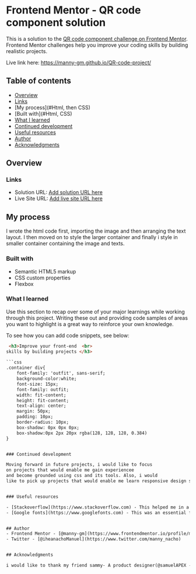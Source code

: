 # Frontend Mentor - QR code component solution

This is a solution to the [QR code component challenge on Frontend Mentor](https://www.frontendmentor.io/challenges/qr-code-component-iux_sIO_H). Frontend Mentor challenges help you improve your coding skills by building realistic projects. 

Live link here: https://manny-gm.github.io/QR-code-project/

## Table of contents

  - [Overview](#overview)
  - [Links](#links)
  - [My process](#Html, then CSS)
  - [Built with](#Html, CSS)
  - [What I learned](#what-i-learned)
  - [Continued development](#continued-development)
  - [Useful resources](#useful-resources)
  - [Author](#author)
  - [Acknowledgments](#acknowledgments)


## Overview


### Links

- Solution URL: [Add solution URL here](https://your-solution-url.com)
- Live Site URL: [Add live site URL here](https://your-live-site-url.com)

## My process
I wrote the html code first, importing the image and then arranging the text layout. I then moved on to style the larger container and finally i style in smaller container containing the image and texts.

### Built with

- Semantic HTML5 markup
- CSS custom properties
- Flexbox
### What I learned

Use this section to recap over some of your major learnings while working through this project. Writing these out and providing code samples of areas you want to highlight is a great way to reinforce your own knowledge.

To see how you can add code snippets, see below:

```html
 <h3>Improve your front-end  <br>
skills by building projects </h3>
            
```css
.container div{
    font-family: 'outfit', sans-serif;
    background-color:white;
    font-size: 15px;
    font-family: outfit;
    width: fit-content;
    height: fit-content;
    text-align: center;
    margin: 50px;
    padding: 10px;
    border-radius: 10px;
    box-shadow: 0px 0px 0px;
    box-shadow:0px 2px 20px rgba(128, 128, 128, 0.384)
}


### Continued development

Moving forward in future projects, i would like to focus
on projects that would enable me gain experiencee
and become grounded using css and its tools. Also, i would
like to pick up projects that would enable me learn responsive design seeing as i am not so familiar with the concept.


### Useful resources

- [Stackoverflow](https://www.stackoverflow.com) - This helped me in a few areas i got stuck eg how to import fonts in your css/html file. It also taught me the different methods of importation.
- [Google fonts](https://www.googlefonts.com) - This was an essential for the project. Howbeit, i learnt about the availability of different fonts and how to use them.


## Author
- Frontend Mentor - [@manny-gm](https://www.frontendmentor.io/profile/manny_gm )
- Twitter - [@iheanachoManuel](https://www.twitter.com/manny_nacho)


## Acknowledgments

i would like to thank my friend sammy- A product designer(@samuelAPEX - twitter handle) for his tremendous help and guidelines while doing this project. I would also like to thank Michael- A frontend developer (MichaelAnazodo) for his guidlelines during this project. They were trmendously helpful


